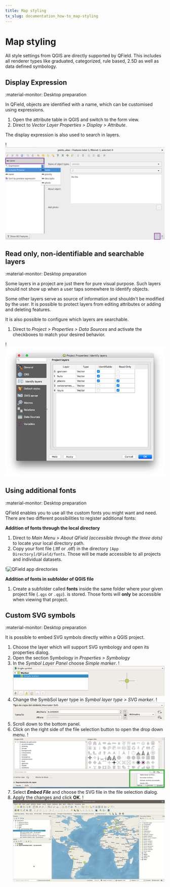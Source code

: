 ```yaml
---
title: Map styling
tx_slug: documentation_how-to_map-styling
---
```


# Map styling

All style settings from QGIS are directly supported by QField.
This includes all renderer types like graduated, categorized, rule based,
2.5D as well as data defined symbology.

## Display Expression
:material-monitor: Desktop preparation

In QField, objects are identified with a name, which can be customised using expressions.

1. Open the attribute table in QGIS and switch to the form view.
2. Direct to *Vector Layer Properties > Display > Attribute*.

The display expression is also used to search in layers.

!![Configuration of display expression in QGIS.](../assets/images/define_display_expression.png)

## Read only, non-identifiable and searchable layers
:material-monitor: Desktop preparation

Some layers in a project are just there for pure visual purpose.
Such layers should not show up when a user taps somewhere to identify objects.

Some other layers serve as source of information and shouldn't be modified by the user.
It is possible to protect layers from editing attributes or adding and deleting features.

It is also possible to configure which layers are searchable.

1. Direct to *Project > Properties > Data Sources* and activate the checkboxes to match your desired behavior.

!![Configuration of layers that will not be identifiable, nor modifiable,  nor searchable.](../assets/images/project_configuration_readonly.png)

## Using additional fonts
:material-monitor: Desktop preparation

QField enables you to use all the custom fonts you might want and need.
There are two different possibilities to register additional fonts:

**Addition of fonts through the local directory**

1. Direct to *Main Menu* > *About QField (accessible through the three dots)* to locate your local directory path.
2. Copy your font file (.ttf or .otf) in the directory `[App Directory]/QField/fonts`.
Those will be made accessible to all projects and individual datasets.

!![QField app directories](../assets/images/qfield_app_directories.png)

**Addition of fonts in subfolder of QGIS file**

1. Create a subfolder called **fonts** inside the same folder where your given project file (`.qgs` or `.qgz`). is stored. Those fonts will **only** be accessible when viewing that project.

## Custom SVG symbols
:material-monitor: Desktop preparation

It is possible to embed SVG symbols directly within a QGIS project.

1.  Choose the layer which will support SVG symbology and open its properties dialog.
2.  Open the section Symbology in *Properties > Symbology*
3.  In the *Symbol Layer Panel* choose *Simple marker*.
!![](../assets/images/symbol_layer_panel.png)
4.  Change the SymbSol layer type in *Symbol layer type > SVG marker*.
!![](../assets/images/symbol_layer_type.png)
5.  Scroll down to the bottom panel.
6.  Click on the right side of the file selection button to open the drop down menu.
!![](../assets/images/drop_down_svg_menu.png)
7.  Select ***Embed File*** and choose the SVG file in the file selection dialog.
8.  Apply the changes and click **OK**.
!![](../assets/images/custom_svg_symbols.gif)
